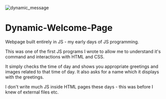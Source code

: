 ![dynamic_message](https://user-images.githubusercontent.com/68791163/135515260-d7ffe763-8c3a-4b3e-9d02-50c63cd96d2b.PNG)


# Dynamic-Welcome-Page
Webpage built entirely in JS - my early days of JS programming.

This was one of the first JS programs I wrote to allow me to understand it's command and interactions with HTML and CSS.

It simply checks the time of day and shows you appropriate greetings and images related to that time of day.
It also asks for a name which it displays with the greetings.

I don't write much JS inside HTML pages these days - this was before I knew of external files etc.
